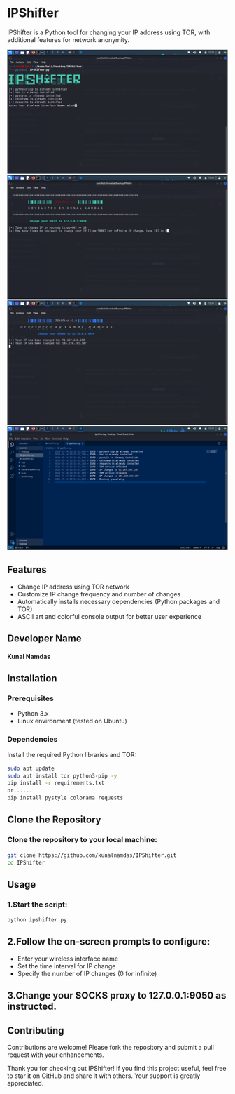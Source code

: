 # IPShifter

IPShifter is a Python tool for changing your IP address using TOR, with additional features for network anonymity.

![IPShifter Screenshot](./image1.png)
![IPShifter Screenshot](./image2.png)
![IPShifter Screenshot](./image3.png)
![IPShifter Screenshot](./image4.png)

## Features

- Change IP address using TOR network
- Customize IP change frequency and number of changes
- Automatically installs necessary dependencies (Python packages and TOR)
- ASCII art and colorful console output for better user experience


## Developer Name
#### Kunal Namdas

## Installation

### Prerequisites

- Python 3.x
- Linux environment (tested on Ubuntu)

### Dependencies

Install the required Python libraries and TOR:

```bash
sudo apt update
sudo apt install tor python3-pip -y
pip install -r requirements.txt
or......
pip install pystyle colorama requests
```

## Clone the Repository

### Clone the repository to your local machine:

```bash
git clone https://github.com/kunalnamdas/IPShifter.git
cd IPShifter
```

## Usage

### 1.Start the script:

```bash
python ipshifter.py
```

## 2.Follow the on-screen prompts to configure:
- Enter your wireless interface name
- Set the time interval for IP change
- Specify the number of IP changes (0 for infinite)

## 3.Change your SOCKS proxy to 127.0.0.1:9050 as instructed.


## Contributing

Contributions are welcome! Please fork the repository and submit a pull request with your enhancements.


Thank you for checking out IPShifter! If you find this project useful, feel free to star it on GitHub and share it with others. Your support is greatly appreciated.



